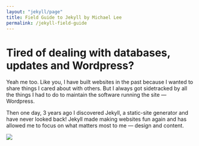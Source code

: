 ```yaml
---
layout: "jekyll/page"
title: Field Guide to Jekyll by Michael Lee
permalink: /jekyll-field-guide
---
```


<div class="clearfix mxn2">
  <div class="col col-12 lg-col-6 px2">
    <h1 class="center serif mt0">Tired of dealing with databases, updates and Wordpress?</h1>
    <p>Yeah me too. Like you, I have built websites in the past because I wanted to share things I cared about with others. But I always got sidetracked by all the things I had to do to maintain the software running the site &mdash; Wordpress.</p>
    <p>Then one day, 3 years ago I discovered Jekyll, a static-site generator and have never looked back! Jekyll made making websites fun again and has allowed me to focus on what matters most to me &mdash; design and content.</p>
  </div>
  <div class="col col-12 lg-col-6 px2 center">
    <img src="http://i.michaelsoolee.com/jekyll/book-cover.jpg">
  </div>
</div>
